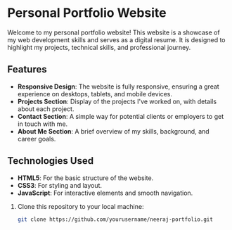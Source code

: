 # Personal Portfolio Website

Welcome to my personal portfolio website! This website is a showcase of my web development skills and serves as a digital resume. It is designed to highlight my projects, technical skills, and professional journey.

## Features

- **Responsive Design**: The website is fully responsive, ensuring a great experience on desktops, tablets, and mobile devices.
- **Projects Section**: Display of the projects I've worked on, with details about each project.
- **Contact Section**: A simple way for potential clients or employers to get in touch with me.
- **About Me Section**: A brief overview of my skills, background, and career goals.

## Technologies Used

- **HTML5**: For the basic structure of the website.
- **CSS3**: For styling and layout.
- **JavaScript**: For interactive elements and smooth navigation.

1. Clone this repository to your local machine:

   ```bash
   git clone https://github.com/yourusername/neeraj-portfolio.git
